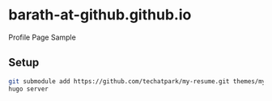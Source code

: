 # barath-at-github.github.io
Profile Page Sample

## Setup

```sh
git submodule add https://github.com/techatpark/my-resume.git themes/my-resume
hugo server
```
